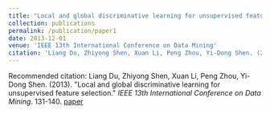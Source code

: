 ```yaml
---
title: "Local and global discriminative learning for unsupervised feature selection"
collection: publications
permalink: /publication/paper1
date: 2013-12-01
venue: 'IEEE 13th International Conference on Data Mining'
citation: 'Liang Du, Zhiyong Shen, Xuan Li, Peng Zhou, Yi-Dong Shen. (2013). &quot;Local and global discriminative learning for unsupervised feature selection.&quot; <i>IEEE 13th International Conference on Data Mining</i>. 131-140.'
---
```

Recommended citation: Liang Du, Zhiyong Shen, Xuan Li, Peng Zhou, Yi-Dong Shen. (2013). &quot;Local and global discriminative learning for unsupervised feature selection.&quot; <i>IEEE 13th International Conference on Data Mining</i>. 131-140. [paper](http://Doctor-Nobody.github.io/papers/ICDM2013.pdf)
